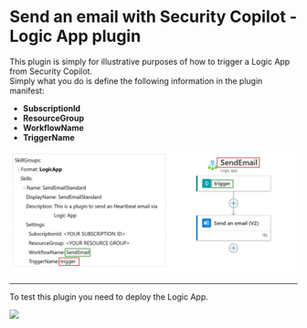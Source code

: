 # Send an email with Security Copilot - Logic App plugin

This plugin is simply for illustrative purposes of how to trigger a Logic App from Security Copilot. <br>
Simply what you do is define the following information in the plugin manifest:

- **SubscriptionId**
- **ResourceGroup**
- **WorkflowName**
- **TriggerName**

<div align="center">
  <img src="https://github.com/mariocuomo/Experimenting-With-Security-Copilot/blob/main/img/logicapp_sendemail.png" width="800"> </img>
</div>

---
To test this plugin you need to deploy the Logic App.

<a href="https://portal.azure.com/#create/Microsoft.Template/uri/https%3A%2F%2Fraw.githubusercontent.com%2Fmariocuomo%2FExperimenting-With-Security-Copilot%2Frefs%2Fheads%2Fmain%2Fskilling%20series%2FDay%203%20-%20GPT%20and%20LogicApp%2FEmailStandard_LogicApp%2Fdeployment.json" target="_blank">
<img src="https://aka.ms/deploytoazurebutton"/>
</a>

